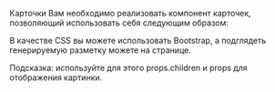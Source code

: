Карточки
Вам необходимо реализовать компонент карточек, позволяющий использовать себя следующим образом:





В качестве CSS вы можете использовать Bootstrap, а подглядеть генерируемую разметку можете на странице.

Подсказка: используйте для этого props.children и props для отображения картинки.